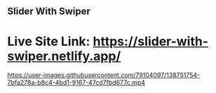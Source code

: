 ## Slider With Swiper

# Live Site Link: https://slider-with-swiper.netlify.app/


https://user-images.githubusercontent.com/79104097/138751754-7bfa278a-b8c4-4bd1-9167-47cd7fbd677c.mp4

